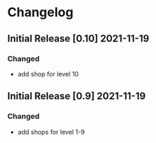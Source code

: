 # Changelog

## Initial Release [0.10] 2021-11-19

### Changed

- add shop for level 10

## Initial Release [0.9] 2021-11-19

### Changed

- add shops for level 1-9